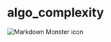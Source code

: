 # algo_complexity
<img src="https://s1244.photobucket.com/user/sacullezzar/media/Algo-Complexity%20screenshots/Screen%20Shot%202018-12-04%20at%2009.32.05_zpsmlru1o4y.png.html"
     alt="Markdown Monster icon"
     style="float: left; margin-right: 10px;" />
